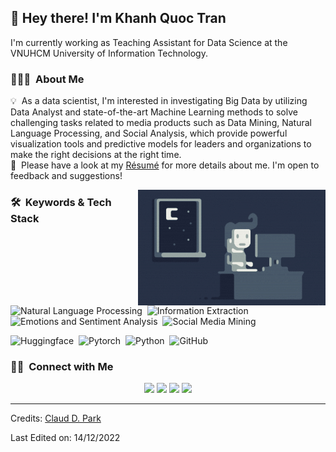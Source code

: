 <h2>👋 Hey there! I'm Khanh Quoc Tran</h2>
I'm currently working as Teaching Assistant for Data Science at the VNUHCM University of Information Technology.

### 👨🏻‍💻 &nbsp;About Me

💡 &nbsp;As a data scientist, I'm interested in investigating Big Data by utilizing Data Analyst and state-of-the-art Machine Learning methods to solve challenging tasks related to media products such as Data Mining, Natural Language Processing, and Social Analysis, which provide powerful visualization tools and predictive models for leaders and organizations to make the right decisions at the right time.\
📄 &nbsp;Please have a look at my [Résumé](https://github.com/kh4nh12/khanhtq_cv/files/10234961/TranQuocKhanh_Data_Scientist_CV.pdf) for more details about me. I'm open to feedback and suggestions!

<img alt="Night Coding" src="https://raw.githubusercontent.com/AVS1508/AVS1508/master/assets/Night-Coding.gif" align="right"/>

### 🛠 &nbsp;Keywords & Tech Stack

![Natural Language Processing](https://img.shields.io/badge/%20-Natural%20Language%20Processing-05122A?logo=TASA)&nbsp;
![Information Extraction](https://img.shields.io/badge/-Information%20Extraction-05122A?style=flat&logo=https://raw.githubusercontent.com/stevenrskelton/flag-icon/master/png/16/country-4x3/vn.png![image](https://user-images.githubusercontent.com/62872625/206336153-971a9c9d-34fb-42bb-ba4d-a64f2e5cd06c.png)
)&nbsp;
![Emotions and Sentiment Analysis](https://img.shields.io/badge/-Emotions%20and%20Sentiment%20Analysis-05122A?style=flat&logo=https://raw.githubusercontent.com/stevenrskelton/flag-icon/master/png/16/country-4x3/vn.png![image](https://user-images.githubusercontent.com/62872625/206336153-971a9c9d-34fb-42bb-ba4d-a64f2e5cd06c.png)
)&nbsp;
![Social Media Mining](https://img.shields.io/badge/-Social%20Media%20Mining-05122A?style=flat&logo=Vietnam)

![Huggingface](https://img.shields.io/badge/🤗-Huggingface-05122A)&nbsp;
![Pytorch](https://img.shields.io/badge/-Pytorch-05122A?style=flat&logo=pytorch)&nbsp;
![Python](https://img.shields.io/badge/-Python-05122A?style=flat&logo=python)&nbsp;
![GitHub](https://img.shields.io/badge/-GitHub-05122A?style=flat&logo=github)&nbsp;

<!-- ### ⚙️ &nbsp;GitHub Analytics

<p align="center">
<a href="https://github.com/AVS1508">
  <img height="180em" src="https://github-readme-stats-eight-theta.vercel.app/api?username=kh4nh12&show_icons=true&theme=algolia&include_all_commits=true&count_private=true"/>
  <img height="180em" src="https://github-readme-stats-eight-theta.vercel.app/api/top-langs/?username=kh4nh12&layout=compact&langs_count=8&theme=algolia"/>
</a>
</p> -->

### 🤝🏻 &nbsp;Connect with Me

<p align="center">
<a href="https://www.adityavsingh.com"><img src="https://img.shields.io/badge/-khanhtq.com-3423A6?style=flat&logo=Google-Chrome&logoColor=white"/></a>
<a href="https://www.linkedin.com/in/kh4nh12/"><img src="https://img.shields.io/badge/-Khanh%20Quoc%20Tran-0077B5?style=flat&logo=Linkedin&logoColor=white"/></a>
<a href="mailto:khanhtq@uit.edu.vn"><img src="https://img.shields.io/badge/-khanhtq@uit.edu.vn-D14836?style=flat&logo=Gmail&logoColor=white"/></a>
<a href="https://www.facebook.com/khanhos0412/"><img src="https://img.shields.io/badge/-Khanh Quoc Tran-1877F2?style=flat&logo=Facebook&logoColor=white"/></a>
<!-- <a href="https://www.pinterest.ca/AVS1508"><img src="https://img.shields.io/badge/-@AVS1508-BD081C?style=flat&logo=Pinterest&logoColor=white"/></a> -->
<!-- <a href="https://www.behance.net/AVS1508"><img src="https://img.shields.io/badge/-@AVS1508-1769FF?style=flat&logo=Behance&logoColor=white"/></a> -->
</p>

-----
Credits: [Claud D. Park](https://github.com/posquit0/Awesome-CV)

Last Edited on: 14/12/2022
